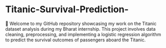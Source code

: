 # Titanic-Survival-Prediction-
🚢 Welcome to my GitHub repository showcasing my work on the Titanic dataset analysis during my Bharat internship. This project involves data cleaning, preprocessing, and implementing a logistic regression algorithm to predict the survival outcomes of passengers aboard the Titanic.
